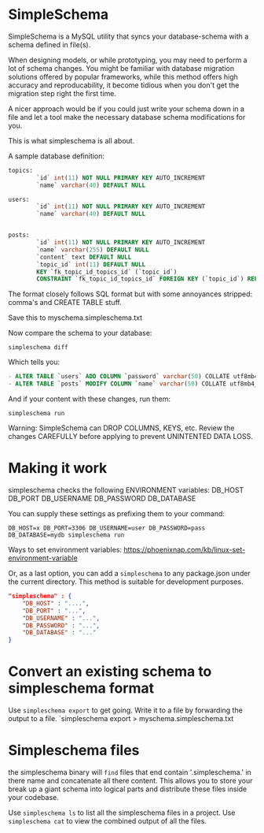 # SimpleSchema 

SimpleSchema is a MySQL utility that syncs your database-schema
with a schema defined in file(s).

When designing models, or while prototyping, you may need to perform
a lot of schema changes. You might be familiar with database migration
solutions offered by popular frameworks, while this method offers
high accuracy and reproducability, it become tidious when you don't
get the migration step right the first time.

A nicer approach would be if you could just write your schema down
in a file and let a tool make the necessary database schema modifications
for you.

This is what simpleschema is all about. 

A sample database definition:
```sql
topics:
        `id` int(11) NOT NULL PRIMARY KEY AUTO_INCREMENT
        `name` varchar(40) DEFAULT NULL

users:
        `id` int(11) NOT NULL PRIMARY KEY AUTO_INCREMENT
        `name` varchar(40) DEFAULT NULL


posts:
        `id` int(11) NOT NULL PRIMARY KEY AUTO_INCREMENT
        `name` varchar(255) DEFAULT NULL
        `content` text DEFAULT NULL
        `topic_id` int(11) DEFAULT NULL
        KEY `fk_topic_id_topics_id` (`topic_id`)
        CONSTRAINT `fk_topic_id_topics_id` FOREIGN KEY (`topic_id`) REFERENCES `topics` (`id`)
```

The format closely follows SQL format but with some annoyances stripped: comma's and CREATE TABLE 
stuff. 

Save this to myschema.simpleschema.txt

Now compare the schema to your database:

`simpleschema diff` 

Which tells you:

```sql
- ALTER TABLE `users` ADD COLUMN `password` varchar(50) COLLATE utf8mb4_unicode_ci DEFAULT NULL AFTER `name`
- ALTER TABLE `posts` MODIFY COLUMN `name` varchar(50) COLLATE utf8mb4_unicode_ci DEFAULT NULL AFTER `id`
```

And if your content with these changes, run them:

`simpleschema run`

Warning: SimpleSchema can DROP COLUMNS, KEYS, etc. Review the changes CAREFULLY
before applying to prevent UNINTENTED DATA LOSS.

# Making it work
simpleschema checks the following ENVIRONMENT variables:
DB_HOST
DB_PORT
DB_USERNAME
DB_PASSWORD
DB_DATABASE

You can supply these settings as prefixing them to your command:

`DB_HOST=x DB_PORT=3306 DB_USERNAME=user DB_PASSWORD=pass DB_DATABASE=mydb simpleschema run`

Ways to set environment variables: https://phoenixnap.com/kb/linux-set-environment-variable

Or, as a last option, you can add a `simpleschema` to any package.json under the current directory.
This method is suitable for development purposes.

```json
"simpleschema" : {
    "DB_HOST" : "....",
    "DB_PORT" : "...",
    "DB_USERNAME" : "...",
    "DB_PASSWORD" : "...",
    "DB_DATABASE" : "..."
}
```

# Convert an existing schema to simpleschema format

Use `simpleschema export` to get going. Write it to a file by forwarding the output to a file.
`simpleschema export > myschema.simpleschema.txt

# Simpleschema files
the simpleschema binary will `find` files that end contain '.simpleschema.' in there name 
and concatenate all there content. This allows you to store your break up a giant schema
into logical parts and distribute these files inside your codebase. 

Use `simpleschema ls` to list all the simpleschema files in a project.
Use `simpleschema cat` to view the combined output of all the files.

